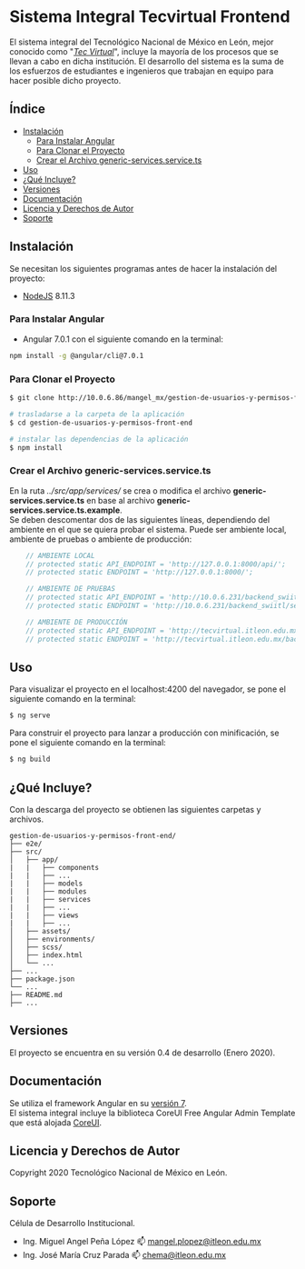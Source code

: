 # Sistema Integral Tecvirtual Frontend

El sistema integral del Tecnológico Nacional de México en León, mejor conocido como "[*Tec Virtual*](http://tecvirtual.itleon.edu.mx/#/)", 
incluye la mayoría de los procesos que se llevan a cabo en dicha institución. 
El desarrollo del sistema es la suma de los esfuerzos de estudiantes e ingenieros que trabajan en equipo para hacer posible dicho proyecto.

## Índice

* [Instalación](#instalación)
    * [Para Instalar Angular](#para-instalar-angular)
    * [Para Clonar el Proyecto](#para-clonar-el-proyecto)
    * [Crear el Archivo generic-services.service.ts](#crear-el-archivo-generic-servicests)
* [Uso](#uso)
* [¿Qué Incluye?](#qué-incluye)
* [Versiones](#versiones)
* [Documentación](#documentación)
* [Licencia y Derechos de Autor](#licencia-y-derechos-de-autor)
* [Soporte](#soporte)

## Instalación

Se necesitan los siguientes programas antes de hacer la instalación del proyecto:
* [NodeJS](https://nodejs.org/es/download/releases/) 8.11.3

### Para Instalar Angular
* Angular 7.0.1 con el siguiente comando  en la terminal:
``` bash
npm install -g @angular/cli@7.0.1
```

### Para Clonar el Proyecto
``` bash
$ git clone http://10.0.6.86/mangel_mx/gestion-de-usuarios-y-permisos-front-end.git

# trasladarse a la carpeta de la aplicación
$ cd gestion-de-usuarios-y-permisos-front-end

# instalar las dependencias de la aplicación
$ npm install
```


### Crear el Archivo generic-services.service.ts
En la ruta *../src/app/services/* se crea o modifica el archivo **generic-services.service.ts** 
en base al archivo **generic-services.service.ts.example**.  
Se deben descomentar dos de las siguientes líneas, dependiendo del ambiente en el que se quiera probar el sistema. 
Puede ser ambiente local, ambiente de pruebas o ambiente de producción:
``` typescript
    // AMBIENTE LOCAL
    // protected static API_ENDPOINT = 'http://127.0.0.1:8000/api/';
    // protected static ENDPOINT = 'http://127.0.0.1:8000/';

    // AMBIENTE DE PRUEBAS
    // protected static API_ENDPOINT = 'http://10.0.6.231/backend_swiitl/server.php/api/';
    // protected static ENDPOINT = 'http://10.0.6.231/backend_swiitl/server.php/';

    // AMBIENTE DE PRODUCCIÓN
    // protected static API_ENDPOINT = 'http://tecvirtual.itleon.edu.mx/backend_swiitl/server.php/api/';
    // protected static ENDPOINT = 'http://tecvirtual.itleon.edu.mx/backend_swiitl/public/';
```

## Uso

Para visualizar el proyecto en el localhost:4200 del navegador, se pone el siguiente comando en la terminal:
``` bash
$ ng serve
```

Para construir el proyecto para lanzar a producción con minificación, se pone el siguiente comando en la terminal:
``` bash
$ ng build
```

## ¿Qué Incluye?

Con la descarga del proyecto se obtienen las siguientes carpetas y archivos.

```
gestion-de-usuarios-y-permisos-front-end/
├── e2e/
├── src/
│   ├── app/
|   |   ├── components
|   |   ├── ...
|   |   ├── models
|   |   ├── modules
|   |   ├── services
|   |   ├── ...
|   |   ├── views
|   |   ├── ...
│   ├── assets/
│   ├── environments/
│   ├── scss/
│   ├── index.html
│   └── ...
├── ...
├── package.json
└── ...
├── README.md
├── ...
```

## Versiones

El proyecto se encuentra en su versión 0.4 de desarrollo (Enero 2020).

## Documentación
Se utiliza el framework Angular en su [versión 7](https://v7.angular.io/docs).  
El sistema integral incluye la biblioteca CoreUI Free Angular Admin Template que está alojada [CoreUI](https://coreui.io/angular/).

## Licencia y Derechos de Autor

Copyright 2020 Tecnológico Nacional de México en León.

## Soporte

Célula de Desarrollo Institucional.  
* Ing. Miguel Angel Peña López :mailbox: mangel.plopez@itleon.edu.mx
* Ing. José María Cruz Parada :mailbox: chema@itleon.edu.mx


